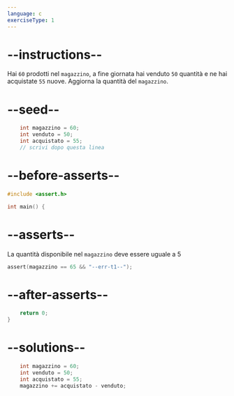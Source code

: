 ```yaml
---
language: c
exerciseType: 1
---
```


# --instructions--

Hai `60` prodotti nel `magazzino`, a fine giornata hai venduto `50` quantità e ne hai acquistate `55` nuove.
Aggiorna la quantità del `magazzino`.

# --seed--

```c
    int magazzino = 60;
    int venduto = 50;
    int acquistato = 55;
    // scrivi dopo questa linea
```

# --before-asserts--

```c
#include <assert.h>

int main() {
```

# --asserts--

La quantità disponibile nel `magazzino` deve essere uguale a 5

```c
assert(magazzino == 65 && "--err-t1--");
```

# --after-asserts--

```c
    return 0;
}
```

# --solutions--

```c
    int magazzino = 60;
    int venduto = 50;
    int acquistato = 55;
    magazzino += acquistato - venduto;
```
